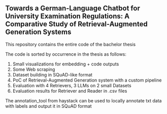 ## Towards a German-Language Chatbot for University Examination Regulations: A Comparative Study of Retrieval-Augmented Generation Systems 

This repository contains the entire code of the bachelor thesis

The code is sorted by occurrence in the thesis as follows:
1. Small visualizations for embedding + code outputs
2. Some Web scraping
3. Dataset building in SQuAD-like format
4. PoC of Retrieval-Augmented Generation system with a custom pipeline
5. Evaluation with 4 Retrievers, 3 LLMs on 2 small Datasets
7. Evaluation results for Retriever and Reader in .csv files

The annotation_tool from haystack can be used to locally annotate txt data with labels and output it in SQuAD format
